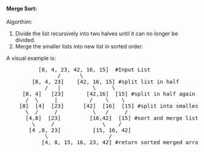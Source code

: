 #### Merge Sort: 
Algorthim:
1. Divide the list recursively into two halves until it can no longer be divided.
2. Merge the smaller lists into new list in sorted order.

A visual example is: 
<pre>
          [8, 4, 23, 42, 16, 15]  #Input List
                /      \
        [8, 4, 23]    [42, 16, 15] #split list in half
            /   |          \     \
     [8, 4]   [23]       [42,16]  [15] #split in half again
      /  \     |          /    \    \    
    [8]  [4]  [23]      [42]  [16]  [15] #split into smallest parts
      \  /     /           \   /     /
      [4,8]  [23]         [16,42]  [15] #sort and merge lists
        \     /               \    /        
       [4 ,8, 23]          [15, 16, 42]
            \                   /           
           [4, 8, 15, 16, 23, 42] #return sorted merged array
</pre>